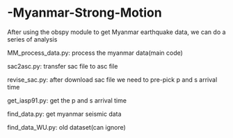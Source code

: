 # -Myanmar-Strong-Motion
After using the obspy module to get Myanmar earthquake data, we can do a series of analysis

MM_process_data.py: process the myanmar data(main code)

sac2asc.py: transfer sac file to asc file

revise_sac.py: after download sac file we need to pre-pick p and s arrival time

get_iasp91.py: get the p and s arrival time

find_data.py: get myanmar seismic data

find_data_WU.py: old dataset(can ignore)




